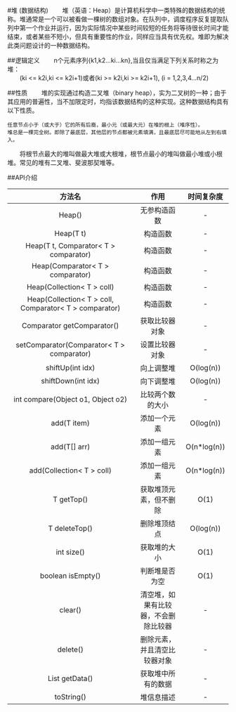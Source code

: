 #堆 (数据结构)
　　堆（英语：Heap）是计算机科学中一类特殊的数据结构的统称。堆通常是一个可以被看做一棵树的数组对象。在队列中，调度程序反复提取队列中第一个作业并运行，因为实际情况中某些时间较短的任务将等待很长时间才能结束，或者某些不短小，但具有重要性的作业，同样应当具有优先权。堆即为解决此类问题设计的一种数据结构。

##逻辑定义
　　n个元素序列{k1,k2...ki...kn},当且仅当满足下列关系时称之为堆：<br>
　　(ki <= k2i,ki <= k2i+1)或者(ki >= k2i,ki >= k2i+1), (i = 1,2,3,4...n/2)

##性质
　　堆的实现通过构造二叉堆（binary heap），实为二叉树的一种；由于其应用的普遍性，当不加限定时，均指该数据结构的这种实现。这种数据结构具有以下性质。<br>

    任意节点小于（或大于）它的所有后裔，最小元（或最大元）在堆的根上（堆序性）。
    堆总是一棵完全树。即除了最底层，其他层的节点都被元素填满，且最底层尽可能地从左到右填入。

　　将根节点最大的堆叫做最大堆或大根堆，根节点最小的堆叫做最小堆或小根堆。常见的堆有二叉堆、斐波那契堆等。

##API介绍


| 方法名      |    作用 | 时间复杂度  |
| :--------: | :--------: | :--: |
| Heap()  | 无参构造函数 |  -   |
| Heap(T t)     |   构造函数 |  -  |
| Heap(T t, Comparator< T > comparator)      |    构造函数 | -  |
| Heap(Comparator< T > comparator) | 构造函数 | - |
| Heap(Collection< T > coll) | 构造函数 | - |
| Heap(Collection< T > coll, Comparator< T > comparator) | 构造函数 | - |
| Comparator<T> getComparator() | 获取比较器对象 | - |
| setComparator(Comparator< T > comparator) | 设置比较器对象 | - |
| shiftUp(int idx) | 向上调整堆 | O(log(n)) |
| shiftDown(int idx) | 向下调整堆 | O(log(n)) |
| int compare(Object o1, Object o2) | 比较两个数的大小 | - |
| add(T item) | 添加一个元素 | O(log(n)) |
| add(T[] arr) | 添加一组元素 | O(n*log(n)) |
| add(Collection< T > coll) | 添加一组元素 | O(n*log(n)) |
| T getTop() | 获取堆顶元素，但不删除 | O(1) |
| T deleteTop() | 删除堆顶结点 | O(log(n)) |
| int size() | 获取堆的大小 | O(1) |
| boolean isEmpty() | 判断堆是否为空 | O(1) |
| clear() | 清空堆，如果有比较器，不会删除比较器 | - |
| delete() | 删除元素，并且清空比较器对象 | - |
| List<T> getData() | 获取堆中所有的数据 | - |
| toString() | 堆信息描述 | - |





